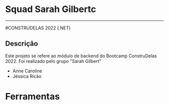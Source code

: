 
<h1>Squad Sarah Gilbertc</h1>
<hr>

#CONSTRUDELAS 2022 (.NET)

## Descrição

Este projeto se refere ao módulo de backend do Bootcamp ConstruDelas 2022. Foi realizado pelo grupo "Sarah Gilbert"
- Anne Caroline
- Jéssica Ricão


<h1> Ferramentas </h1>
